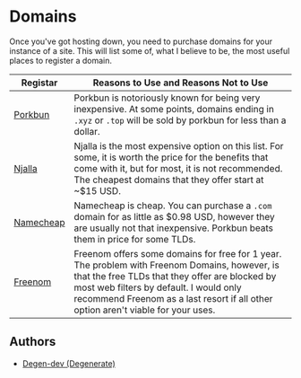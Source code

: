 # Domains
Once you've got hosting down, you need to purchase domains for your instance of a site. This will list some of, what I believe to be, the most useful places to register a domain.

| Registar | Reasons to Use and Reasons Not to Use |
| -------- | ------------------------------------- |
| [Porkbun](https://porkbun.com) | Porkbun is notoriously known for being very inexpensive. At some points, domains ending in `.xyz` or `.top` will be sold by porkbun for less than a dollar. 
| [Njalla](https://njal.la) | Njalla is the most expensive option on this list. For some, it is worth the price for the benefits that come with it, but for most, it is not recommended. The cheapest domains that they offer start at ~$15 USD. |
| [Namecheap](https://www.namecheap.com/) | Namecheap is cheap. You can purchase a `.com` domain for as little as $0.98 USD, however they are usually not that inexpensive. Porkbun beats them in price for some TLDs. |
| [Freenom](https://www.freenom.com) | Freenom offers some domains for free for 1 year. The problem with Freenom Domains, however, is that the free TLDs that they offer are blocked by most web filters by default. I would only recommend Freenom as a last resort if all other option aren't viable for your uses. |

## Authors
- [Degen-dev (Degenerate)](https://github.com/Degen-dev)
